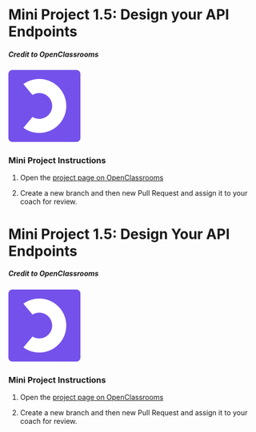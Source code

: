 # Mini Project 1.5: Design your API Endpoints

##### Credit to OpenClassrooms
![Become](https://github.com/OCclassprojects/logo/blob/master/fav-icon.png?raw=true)

### Mini Project Instructions

1. Open the [project page on OpenClassrooms](https://openclassrooms.com/en/courses/6121936-build-your-web-projects-with-rest-apis/6268261-design-your-api-endpoints)

2. Create a new branch and then new Pull Request and assign it to your coach for review.
# Mini Project 1.5: Design Your API Endpoints

##### Credit to OpenClassrooms
![Become](https://github.com/OCclassprojects/logo/blob/master/fav-icon.png?raw=true)

### Mini Project Instructions

1. Open the [project page on OpenClassrooms](https://openclassrooms.com/en/courses/6121936-build-your-web-projects-with-rest-apis/6268261-design-your-api-endpoints)

2. Create a new branch and then new Pull Request and assign it to your coach for review.